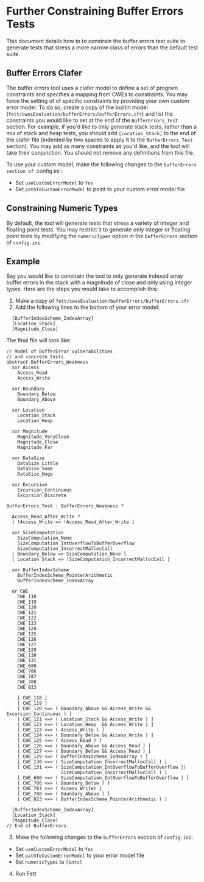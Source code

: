 # Further Constraining Buffer Errors Tests #

This document details how to to constrain the buffer errors test suite
to generate tests that stress a more narrow class of errors than the default
test suite.

## Buffer Errors Clafer ##

The buffer errors tool uses a clafer model to define a set of program
constraints and specifies a mapping from CWEs to constraints.  You may force
the setting of of specific constraints by providing your own custom error
model.  To do so, create a copy of the builtin model
(`fett/cwesEvaluation/bufferErrors/bufferErrors.cfr`) and list the constraints
you would like to set at the end of the `BufferErrors_Test` section.  For
example, if you'd like to only generate stack tests, rather than a mix of stack
and heap tests, you should add `[Location_Stack]` to the end of the clafer file
(indented by two spaces to apply it to the `BufferErrors_Test` section).  You
may add as many constraints as you'd like, and the tool will take their
conjunction.  You should not remove any definitions from this file.

To use your custom model, make the following changes to the `bufferErrors
section of `config.ini`:
* Set `useCustomErrorModel` to `Yes`
* Set `pathToCustomErrorModel` to point to your custom error model file

## Constraining Numeric Types ##

By default, the tool will generate tests that stress a variety of integer and
floating point tests.  You may restrict it to generate only integer or floating
point tests by modifying the `numericTypes` option in the `bufferErrors`
section of `config.ini`.

## Example ##

Say you would like to constrain the tool to only generate indexed array
buffer errors in the stack with a magnitude of close and only using integer
types.  Here are the steps you would take to accomplish this:

1. Make a copy of `fett/cwesEvaluation/bufferErrors/bufferErrors.cfr`
2. Add the following lines to the bottom of your error model:
```
  [BufferIndexScheme_IndexArray]
  [Location_Stack]
  [Magnitude_Close]
```
  The final file will look like:
```
// Model of BufferError vulnerabilities
// and concrete tests
abstract BufferErrors_Weakness
  xor Access
    Access_Read
    Access_Write

  xor Boundary
    Boundary_Below
    Boundary_Above

  xor Location
    Location_Stack
    Location_Heap
    
  xor Magnitude
    Magnitude_VeryClose
    Magnitude_Close
    Magnitude_Far

  xor DataSize
    DataSize_Little
    DataSize_Some
    DataSize_Huge

  xor Excursion
    Excursion_Continuous
    Excursion_Discrete

BufferErrors_Test : BufferErrors_Weakness ?

  Access_Read_After_Write ?
  [ !Access_Write => !Access_Read_After_Write ]

  xor SizeComputation
    SizeComputation_None
    SizeComputation_IntOverflowToBufferOverflow
    SizeComputation_IncorrectMallocCall
  [ Boundary_Below => SizeComputation_None ]
  [ Location_Stack => !SizeComputation_IncorrectMallocCall ]

  xor BufferIndexScheme
    BufferIndexScheme_PointerArithmetic
    BufferIndexScheme_IndexArray

  or CWE
    CWE_118
    CWE_119
    CWE_120
    CWE_121
    CWE_122
    CWE_123
    CWE_124
    CWE_125
    CWE_126
    CWE_127
    CWE_129
    CWE_130
    CWE_131
    CWE_680
    CWE_786
    CWE_787
    CWE_788
    CWE_823

    [ CWE_118 ]
    [ CWE_119 ]
    [ CWE_120 <=> ( Boundary_Above && Access_Write && Excursion_Continuous ) ]
    [ CWE_121 <=> ( Location_Stack && Access_Write ) ]
    [ CWE_122 <=> ( Location_Heap  && Access_Write ) ]
    [ CWE_123 <=> ( Access_Write ) ]
    [ CWE_124 <=> ( Boundary_Below && Access_Write ) ]
    [ CWE_125 <=> ( Access_Read ) ]
    [ CWE_126 <=> ( Boundary_Above && Access_Read ) ]
    [ CWE_127 <=> ( Boundary_Below && Access_Read ) ]
    [ CWE_129 <=> ( BufferIndexScheme_IndexArray ) ]
    [ CWE_130 <=> ( SizeComputation_IncorrectMallocCall ) ]
    [ CWE_131 <=> ( SizeComputation_IntOverflowToBufferOverflow ||
                    SizeComputation_IncorrectMallocCall ) ]
    [ CWE_680 <=> ( SizeComputation_IntOverflowToBufferOverflow ) ]
    [ CWE_786 <=> ( Boundary_Below ) ]
    [ CWE_787 <=> ( Access_Write) ]
    [ CWE_788 <=> ( Boundary_Above ) ]
    [ CWE_823 <=> ( BufferIndexScheme_PointerArithmetic ) ]

  [BufferIndexScheme_IndexArray]
  [Location_Stack]
  [Magnitude_Close]
// End of BufferErrors
```
3. Make the following changes to the `bufferErrors` section of `config.ini`:
  * Set `useCustomErrorModel` to `Yes`
  * Set `pathToCustomErrorModel` to your error model file
  * Set `numericTypes` to `[ints]`
4. Run Fett

